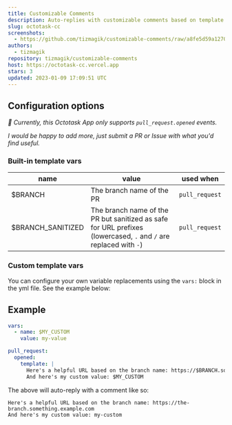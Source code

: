 ```yaml
---
title: Customizable Comments
description: Auto-replies with customizable comments based on template vars
slug: octotask-cc
screenshots:
  - https://github.com/tizmagik/customizable-comments/raw/a8fe5d59a127040ab6842dbf2c681e7690970544/public/octotask-cc-sample.png
authors:
  - tizmagik
repository: tizmagik/customizable-comments
host: https://octotask-cc.vercel.app
stars: 3
updated: 2023-01-09 17:09:51 UTC
---
```


## Configuration options

_📒 Currently, this Octotask App only supports `pull_request.opened` events._

_I would be happy to add more, just submit a PR or Issue with what you'd find useful._

### Built-in template vars

| name               | value                                                                                                            | used when      |
| ------------------ | ---------------------------------------------------------------------------------------------------------------- | -------------- |
| \$BRANCH           | The branch name of the PR                                                                                        | `pull_request` |
| \$BRANCH_SANITIZED | The branch name of the PR but sanitized as safe for URL prefixes (lowercased, `.` and `/` are replaced with `-`) | `pull_request` |

### Custom template vars

You can configure your own variable replacements using the `vars:` block in the yml file. See the example below:

## Example

```yaml
vars:
  - name: $MY_CUSTOM
    value: my-value

pull_request:
  opened:
    template: |
      Here's a helpful URL based on the branch name: https://$BRANCH.something.example.com
      And here's my custom value: $MY_CUSTOM
```

The above will auto-reply with a comment like so:

```
Here's a helpful URL based on the branch name: https://the-branch.something.example.com
And here's my custom value: my-custom
```
